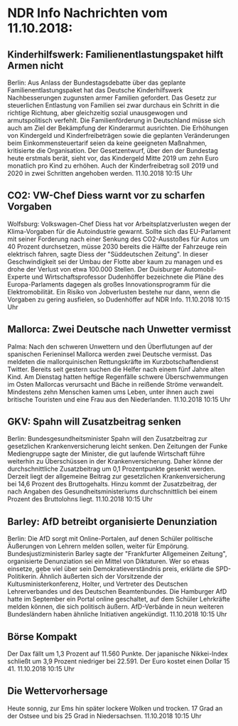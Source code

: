 # NDR Info Nachrichten vom 11.10.2018:


## Kinderhilfswerk: Familienentlastungspaket hilft Armen nicht
Berlin: Aus Anlass der Bundestagsdebatte über das geplante Familienentlastungspaket hat das Deutsche Kinderhilfswerk Nachbesserungen zugunsten armer Familien gefordert. Das Gesetz zur steuerlichen Entlastung von Familien sei zwar durchaus ein Schritt in die richtige Richtung, aber gleichzeitig sozial unausgewogen und armutspolitisch verfehlt. Die Familienförderung in Deutschland müsse sich auch am Ziel der Bekämpfung der Kinderarmut ausrichten. Die Erhöhungen von Kindergeld und Kinderfreibeträgen sowie die geplanten Veränderungen beim Einkommensteuertarif seien da keine geeigneten Maßnahmen, kritisierte die Organisation. Der Gesetzentwurf, über den der Bundestag heute erstmals berät, sieht vor, das Kindergeld Mitte 2019 um zehn Euro monatlich pro Kind zu erhöhen. Auch der Kinderfreibetrag soll 2019 und 2020 in zwei Schritten angehoben werden. 11.10.2018 10:15 Uhr 

## CO2: VW-Chef Diess warnt vor zu scharfen Vorgaben
Wolfsburg: Volkswagen-Chef Diess hat vor Arbeitsplatzverlusten wegen der Klima-Vorgaben für die Autoindustrie gewarnt. Sollte sich das EU-Parlament mit seiner Forderung nach einer Senkung des CO2-Ausstoßes für Autos um 40 Prozent durchsetzen, müsse 2030 bereits die Hälfte der Fahrzeuge rein elektrisch fahren, sagte Diess der "Süddeutschen Zeitung". In dieser Geschwindigkeit sei der Umbau der Flotte aber kaum zu managen und es drohe der Verlust von etwa 100.000 Stellen. Der Duisburger Automobil-Experte und Wirtschaftsprofessor Dudenhöffer bezeichnete die Pläne des Europa-Parlaments dagegen als großes Innovationsprogramm für die Elektromobilität. Ein Risiko von Jobverlusten bestehe nur dann, wenn die Vorgaben zu gering ausfielen, so Dudenhöffer auf NDR Info. 11.10.2018 10:15 Uhr 

## Mallorca: Zwei Deutsche nach Unwetter vermisst
Palma: Nach den schweren Unwettern und den Überflutungen auf der spanischen Ferieninsel Mallorca werden zwei Deutsche vermisst. Das meldeten die mallorquinischen Rettungskräfte im Kurzbotschaftendienst Twitter. Bereits seit gestern suchen die Helfer nach einem fünf Jahre alten Kind. Am Dienstag hatten heftige Regenfälle schwere Überschwemmungen im Osten Mallorcas verursacht und Bäche in reißende Ströme verwandelt. Mindestens zehn Menschen kamen ums Leben, unter ihnen auch zwei britische Touristen und eine Frau aus den Niederlanden. 11.10.2018 10:15 Uhr 

## GKV: Spahn will Zusatzbeitrag senken
Berlin: Bundesgesundheitsminister Spahn will den Zusatzbeitrag zur gesetzlichen Krankenversicherung leicht senken. Den Zeitungen der Funke Mediengruppe sagte der Minister, die gut laufende Wirtschaft führe weiterhin zu Überschüssen in der Krankenversicherung. Daher könne der durchschnittliche Zusatzbeitrag um 0,1 Prozentpunkte gesenkt werden. Derzeit liegt der allgemeine Beitrag zur gesetzlichen Krankenversicherung bei 14,6 Prozent des Bruttogehalts. Hinzu kommt der Zusatzbeitrag, der nach Angaben des Gesundheitsministeriums durchschnittlich bei einem Prozent des Bruttolohns liegt. 11.10.2018 10:15 Uhr 

## Barley: AfD betreibt organisierte Denunziation
Berlin:	Die AfD sorgt mit Online-Portalen, auf denen Schüler politische Äußerungen von Lehrern melden sollen, weiter für Empörung. Bundesjustizministerin Barley sagte der "Frankfurter Allgemeinen Zeitung", organisierte Denunziation sei ein Mittel von Diktaturen. Wer so etwas einsetze, gebe viel über sein Demokratieverständnis preis, erklärte die SPD-Politikerin. Ähnlich äußerten sich der Vorsitzende der Kultusministerkonferenz, Holter, und Vertreter des Deutschen Lehrerverbandes und des Deutschen Beamtenbundes. Die Hamburger AfD hatte im September ein Portal online geschaltet, auf dem Schüler Lehrkräfte melden können, die sich politisch äußern. AfD-Verbände in neun weiteren Bundesländern haben ähnliche Initiativen angekündigt. 11.10.2018 10:15 Uhr 

## Börse Kompakt
Der Dax fällt um 1,3 Prozent auf 11.560 Punkte. Der japanische Nikkei-Index schließt um 3,9 Prozent niedriger bei 22.591. Der Euro kostet einen Dollar 15 41. 11.10.2018 10:15 Uhr 

## Die Wettervorhersage
Heute sonnig, zur Ems hin später lockere Wolken und trocken. 17 Grad an der Ostsee und bis 25 Grad in Niedersachsen. 11.10.2018 10:15 Uhr 
